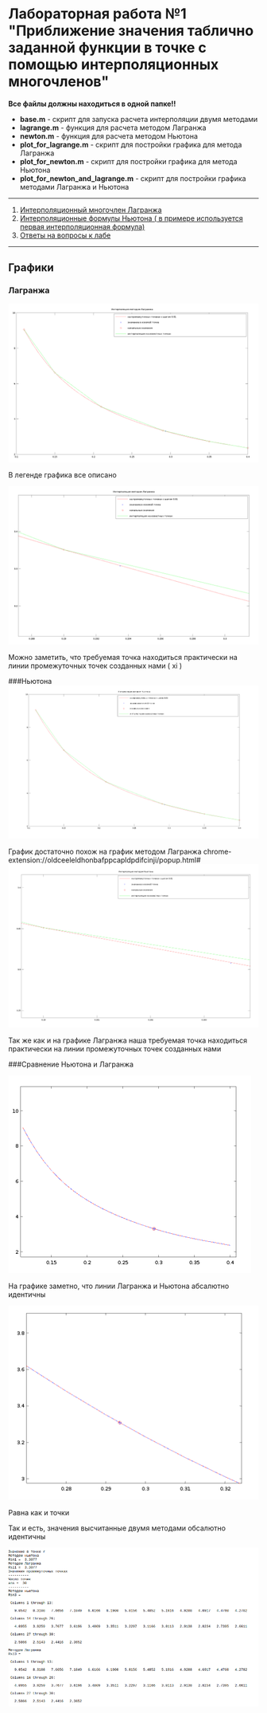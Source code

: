 # Лабораторная работа №1 "Приближение значения таблично заданной функции в точке с помощью интерполяционных многочленов"

 
**Все файлы должны находиться в одной папке!!**

* **base.m** - скрипт для запуска расчета интерполяции двумя методами 
* **lagrange.m** - функция для расчета методом Лагранжа
* **newton.m** - функция для расчета методом Ньютона
* **plot_for_lagrange.m** - скрипт для постройки графика для метода Лагранжа
* **plot_for_newton.m** - скрипт для постройки графика для метода Ньютона
* **plot_for_newton_and_lagrange.m** - скрипт для постройки графика методами Лагранжа и Ньютона

*** 
1. [Интерполяционный многочлен Лагранжа](https://ru.wikipedia.org/wiki/%D0%98%D0%BD%D1%82%D0%B5%D1%80%D0%BF%D0%BE%D0%BB%D1%8F%D1%86%D0%B8%D0%BE%D0%BD%D0%BD%D1%8B%D0%B9_%D0%BC%D0%BD%D0%BE%D0%B3%D0%BE%D1%87%D0%BB%D0%B5%D0%BD_%D0%9B%D0%B0%D0%B3%D1%80%D0%B0%D0%BD%D0%B6%D0%B0)
2.  [Интерполяционные формулы Ньютона ( в примере используется первая интерполяционная формула)](https://ru.wikipedia.org/wiki/%D0%98%D0%BD%D1%82%D0%B5%D1%80%D0%BF%D0%BE%D0%BB%D1%8F%D1%86%D0%B8%D0%BE%D0%BD%D0%BD%D1%8B%D0%B5_%D1%84%D0%BE%D1%80%D0%BC%D1%83%D0%BB%D1%8B_%D0%9D%D1%8C%D1%8E%D1%82%D0%BE%D0%BD%D0%B0)
3. [Ответы на вопросы к лабе](https://github.com/mr8bit/Numerical-Methods/blob/master/Laboratory%20work%201/QUESTION.md) 

***

## Графики
### Лагранжа
  ![Графики Лагранжа](img/Screenshot_20170313_020143.png  "Графики Лагранжа")
	
В легенде графика все описано 
	

 ![](img/Screenshot_20170313_020248.png) 

Можно заметить, что требуемая точка находиться практически  на линии промежуточных точек созданных нами ( xi ) 

###Ньютона
![](img/Screenshot_20170313_020327.png) 

График достаточно похож на график методом Лагранжа
chrome-extension://oldceeleldhonbafppcapldpdifcinji/popup.html#
![](img/Screenshot_20170313_020356.png) 

Так же как и на графике Лагранжа наша требуемая точка находиться практически на линии промежуточных точек созданных нами 

###Сравнение Ньютона и Лагранжа

![](img/Screenshot_20170313_020504.png) 

На графике заметно, что линии Лагранжа и Ньютона абсалютно идентичны 

![](img/Screenshot_20170313_020549.png) 

Равна как и точки 

Так и есть, значения высчитанные двумя методами обсалютно идентичны 

![](img/Screenshot_20170313_020632.png) 

